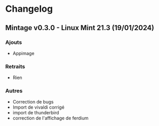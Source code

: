 # Changelog

## Mintage v0.3.0 - Linux Mint 21.3 (19/01/2024)

### Ajouts

- Appimage

### Retraits

- Rien

### Autres

- Correction de bugs
- Import de vivaldi corrigé
- import de thunderbird
- correction de l'affichage de ferdium